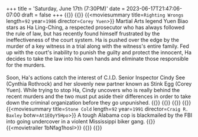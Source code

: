 +++
title = 'Saturday, June 17th (7:30PM)'
date = 2023-06-17T21:47:06-07:00
draft = false
+++
{{<movienight>}}
{{<movie>}}
{{<moviesummary title=`Righting Wrongs` length=`92` year=`1986` director=`Corey Yuen`>}}
Martial Arts legend Yuen Biao stars as Ha Ling-Ching, a respected prosecutor who has always followed the rule of law, but has recently found himself frustrated by the ineffectiveness of the court system. Ha is pushed over the edge by the murder of a key witness in a trial along with the witness's entire family. Fed up with the court's inability to punish the guilty and protect the innocent, Ha decides to take the law into his own hands and eliminate those responsible for the murders. 
<br/><br/>
Soon, Ha's actions catch the interest of C.I.D. Senior Inspector Cindy See (Cynthia Rothrock) and her slovenly new partner known as Stink Egg (Corey Yuen). While trying to stop Ha, Cindy uncovers who is really behind the recent murders and the two must put aside their differences in order to take down the criminal organization before they go unpunished.
{{</moviesummary>}}
{{<movietrailer H9-VDN5Qsmo>}}
{{</movie>}}
{{<movie>}}
{{<moviesummary title=`Stone Cold` length=`92` year=`1991` director=`Craig R. Baxley` botw=`At1EOyY5Hpo`>}}
A tough Alabama cop is blackmailed by the FBI into going undercover in a violent Mississippi biker gang.
{{</moviesummary>}}
{{<movietrailer 1bNfag1hosI>}}
{{</movie>}}
{{</movienight>}}